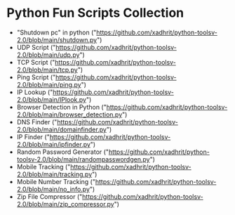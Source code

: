 #                                   Python Fun Scripts Collection  




* "Shutdown pc" in python  ("https://github.com/xadhrit/python-toolsv-2.0/blob/main/shutdown.py")
* UDP Script   ("https://github.com/xadhrit/python-toolsv-2.0/blob/main/udp.py")
* TCP Script  ("https://github.com/xadhrit/python-toolsv-2.0/blob/main/tcp.py")
* Ping Script  ("https://github.com/xadhrit/python-toolsv-2.0/blob/main/ping.py")
* IP Lookup    ("https://github.com/xadhrit/python-toolsv-2.0/blob/main/IPlook.py")
* Browser Detection in Python  ("https://github.com/xadhrit/python-toolsv-2.0/blob/main/browser_detection.py")
* DNS Finder    ("https://github.com/xadhrit/python-toolsv-2.0/blob/main/domainfinder.py")
* IP Finder      ("https://github.com/xadhrit/python-toolsv-2.0/blob/main/ipfinder.py")
* Random Password Generator  ("https://github.com/xadhrit/python-toolsv-2.0/blob/main/randompasswordgen.py")
* Mobile Tracking   ("https://github.com/xadhrit/python-toolsv-2.0/blob/main/tracking.py")
* Mobile Number Tracking ("https://github.com/xadhrit/python-toolsv-2.0/blob/main/no_info.py") 
* Zip File Compressor ("https://github.com/xadhrit/python-toolsv-2.0/blob/main/zip_compressor.py")
